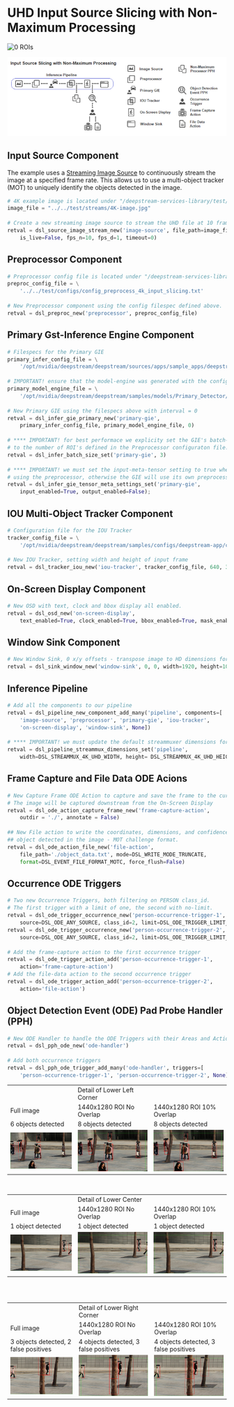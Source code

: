# UHD Input Source Slicing with Non-Maximum Processing

<img src="/Images/0roi_3840x2160_full_frame.png" alt="0 ROIs" width="960">

![source slicing inference pipeline diagram](/Images/input-source-slicing.png)

## Input Source Component
The example uses a [Streaming Image Source](/docs/api-source.md#dsl_source_image_stream_new) to continuously stream the image at a specified frame rate. This allows us to use a multi-object tracker (MOT) to uniquely identify the objects detected in the image.

```Python
# 4K example image is located under "/deepstream-services-library/test/streams"
image_file = "../../test/streams/4K-image.jpg"

# Create a new streaming image source to stream the UHD file at 10 frames/sec
retval = dsl_source_image_stream_new('image-source', file_path=image_file,
    is_live=False, fps_n=10, fps_d=1, timeout=0)
```

## Preprocessor Component

```Python
# Preprocessor config file is located under "/deepstream-services-library/test/configs"
preproc_config_file = \
    '../../test/configs/config_preprocess_4k_input_slicing.txt'
    
# New Preprocessor component using the config filespec defined above.
retval = dsl_preproc_new('preprocessor', preproc_config_file)
```

## Primary Gst-Inference Engine Component

```Python
# Filespecs for the Primary GIE
primary_infer_config_file = \
    '/opt/nvidia/deepstream/deepstream/sources/apps/sample_apps/deepstream-preprocess-test/config_infer.txt'

# IMPORTANT! ensure that the model-engine was generated with the config from the Preprocessing example
primary_model_engine_file = \
    '/opt/nvidia/deepstream/deepstream/samples/models/Primary_Detector/resnet10.caffemodel_b3_gpu0_fp16.engine'

# New Primary GIE using the filespecs above with interval = 0
retval = dsl_infer_gie_primary_new('primary-gie', 
    primary_infer_config_file, primary_model_engine_file, 0)

# **** IMPORTANT! for best performace we explicity set the GIE's batch-size 
# to the number of ROI's defined in the Preprocessor configuraton file.
retval = dsl_infer_batch_size_set('primary-gie', 3)

# **** IMPORTANT! we must set the input-meta-tensor setting to true when
# using the preprocessor, otherwise the GIE will use its own preprocessor.
retval = dsl_infer_gie_tensor_meta_settings_set('primary-gie',
    input_enabled=True, output_enabled=False);
```

## IOU Multi-Object Tracker Component

```Python
# Configuration file for the IOU Tracker
tracker_config_file = \
    '/opt/nvidia/deepstream/deepstream/samples/configs/deepstream-app/config_tracker_IOU.yml'
    
# New IOU Tracker, setting width and height of input frame
retval = dsl_tracker_iou_new('iou-tracker', tracker_config_file, 640, 368)
```

## On-Screen Display Component

```Python
# New OSD with text, clock and bbox display all enabled. 
retval = dsl_osd_new('on-screen-display', 
    text_enabled=True, clock_enabled=True, bbox_enabled=True, mask_enabled=False)
```

## Window Sink Component

```Python
# New Window Sink, 0 x/y offsets - transpose image to HD dimensions for viewing
retval = dsl_sink_window_new('window-sink', 0, 0, width=1920, height=1080)
```

## Inference Pipeline

```Python
# Add all the components to our pipeline
retval = dsl_pipeline_new_component_add_many('pipeline', components=[
    'image-source', 'preprocessor', 'primary-gie', 'iou-tracker',
    'on-screen-display', 'window-sink', None])
    
# **** IMPORTANT! we must update the default streammuxer dimensions for the 4K image
retval = dsl_pipeline_streammux_dimensions_set('pipeline', 
    width=DSL_STREAMMUX_4K_UHD_WIDTH, height= DSL_STREAMMUX_4K_UHD_HEIGHT)
```

## Frame Capture and File Data ODE Acions

```Python
# New Capture Frame ODE Action to capture and save the frame to the current directory
# The image will be captured downstream from the On-Screen Display
retval = dsl_ode_action_capture_frame_new('frame-capture-action',
    outdir = './', annotate = False)

## New File action to write the coordinates, dimensions, and confidence for
## object detected in the image - MOT challenge format.
retval = dsl_ode_action_file_new('file-action',
    file_path='./object_data.txt', mode=DSL_WRITE_MODE_TRUNCATE, 
    format=DSL_EVENT_FILE_FORMAT_MOTC, force_flush=False)
```

## Occurrence ODE Triggers

```Python
# Two new Occurrence Triggers, both filtering on PERSON class_id.
# The first trigger with a limit of one, the second with no-limit. 
retval = dsl_ode_trigger_occurrence_new('person-occurrence-trigger-1',
    source=DSL_ODE_ANY_SOURCE, class_id=2, limit=DSL_ODE_TRIGGER_LIMIT_ONE)
retval = dsl_ode_trigger_occurrence_new('person-occurrence-trigger-2',
    source=DSL_ODE_ANY_SOURCE, class_id=2, limit=DSL_ODE_TRIGGER_LIMIT_NONE)

# Add the frame-capture action to the first occurrence trigger
retval = dsl_ode_trigger_action_add('person-occurrence-trigger-1', 
    action='frame-capture-action')
# Add the file-data action to the second occurrence trigger
retval = dsl_ode_trigger_action_add('person-occurrence-trigger-2', 
    action='file-action')    
```

## Object Detection Event (ODE) Pad Probe Handler (PPH)

```Python
# New ODE Handler to handle the ODE Triggers with their Areas and Actions    
retval = dsl_pph_ode_new('ode-handler')

# Add both occurrence triggers
retval = dsl_pph_ode_trigger_add_many('ode-handler', triggers=[
    'person-occurrence-trigger-1', 'person-occurrence-trigger-2', None])
```

<table>
  <th>
    <td>Detail of Lower Left Corner</td>
  </th>
  <tr>
    <td>Full image</td>
    <td>1440x1280 ROI No Overlap</td>
    <td>1440x1280 ROI 10% Overlap</td>
  </tr>
  <tr>
    <td>6 objects detected</td>
    <td>8 objects detected</td>
    <td>8 objects detected</td>
  </tr>
  <tr>
    <td><img src="/Images/0roi_3840x2160_full_frame_slice_1.png" alt="0 ROIs Lower Left Corner"></td>
    <td><img src="/Images/3roi_1440x1280_no_overlap_slice_1.png" alt="0 ROIs Lower Center"></td>
    <td><img src="/Images/3roi_1440x1280_no_overlap_slice_1.png" alt="0 ROIs Lower Right Corner"></td>
  </tr>
</table>

</br>
<table>
  <th>
    <td>Detail of Lower Center</td>
  </th>
  <tr>
    <td>Full image</td>
    <td>1440x1280 ROI No Overlap</td>
    <td>1440x1280 ROI 10% Overlap</td>
  </tr>
  <tr>
    <td>1 object detected</td>
    <td>1 object detected</td>
    <td>1 object detected</td>
  </tr>
  <tr>
    <td><img src="/Images/0roi_3840x2160_full_frame_slice_2.png" alt="0 ROIs Lower Left Corner"></td>
    <td><img src="/Images/3roi_1440x1280_no_overlap_slice_2.png" alt="0 ROIs Lower Center"></td>
    <td><img src="/Images/3roi_1440x1280_no_overlap_slice_2.png" alt="0 ROIs Lower Right Corner"></td>
  </tr>
</table>

</br>
<table>
<table>
  <th>
    <td>Detail of Lower Right Corner</td>
  </th>
  <tr>
    <td>Full image</td>
    <td>1440x1280 ROI No Overlap</td>
    <td>1440x1280 ROI 10% Overlap</td>
  </tr>
  <tr>
    <td>3 objects detected, 2 false positives</td>
    <td>4 objects detected, 3 false positives</td>
    <td>4 objects detected, 3 false positives</td>
  </tr>
  <tr>
    <td><img src="/Images/0roi_3840x2160_full_frame_slice_3.png" alt="0 ROIs Lower Left Corner"></td>
    <td><img src="/Images/3roi_1440x1280_no_overlap_slice_3.png" alt="0 ROIs Lower Center"></td>
    <td><img src="/Images/3roi_1440x1280_no_overlap_slice_3.png" alt="0 ROIs Lower Right Corner"></td>
  </tr>
</table>

